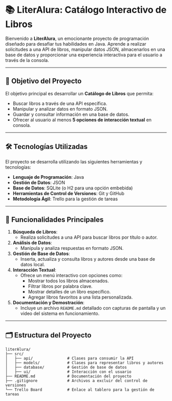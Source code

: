 # 📚 LiterAlura: Catálogo Interactivo de Libros

Bienvenido a **LiterAlura**, un emocionante proyecto de programación diseñado para desafiar tus habilidades en Java. Aprende a realizar solicitudes a una API de libros, manipular datos JSON, almacenarlos en una base de datos y proporcionar una experiencia interactiva para el usuario a través de la consola.

---

## 🎯 Objetivo del Proyecto

El objetivo principal es desarrollar un **Catálogo de Libros** que permita:
- Buscar libros a través de una API específica.
- Manipular y analizar datos en formato JSON.
- Guardar y consultar información en una base de datos.
- Ofrecer al usuario al menos **5 opciones de interacción textual** en consola.

---

## 🛠️ Tecnologías Utilizadas

El proyecto se desarrolla utilizando las siguientes herramientas y tecnologías:

- **Lenguaje de Programación**: Java
- **Gestión de Datos**: JSON
- **Base de Datos**: SQLite (o H2 para una opción embebida)
- **Herramientas de Control de Versiones**: Git y GitHub
- **Metodología Ágil**: Trello para la gestión de tareas

---

## 🚀 Funcionalidades Principales

1. **Búsqueda de Libros**:
   - Realiza solicitudes a una API para buscar libros por título o autor.
2. **Análisis de Datos**:
   - Manipula y analiza respuestas en formato JSON.
3. **Gestión de Base de Datos**:
   - Inserta, actualiza y consulta libros y autores desde una base de datos local.
4. **Interacción Textual**:
   - Ofrece un menú interactivo con opciones como:
     - Mostrar todos los libros almacenados.
     - Filtrar libros por palabra clave.
     - Mostrar detalles de un libro específico.
     - Agregar libros favoritos a una lista personalizada.
5. **Documentación y Demostración**:
   - Incluye un archivo `README.md` detallado con capturas de pantalla y un video del sistema en funcionamiento.

---

## 🗂️ Estructura del Proyecto

```plaintext
literAlura/
├── src/
│   ├── api/               # Clases para consumir la API
│   ├── models/            # Clases para representar libros y autores
│   ├── database/          # Gestión de base de datos
│   ├── ui/                # Interacción con el usuario
├── README.md              # Documentación del proyecto
├── .gitignore             # Archivos a excluir del control de versiones
└── Trello Board           # Enlace al tablero para la gestión de tareas
